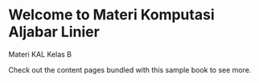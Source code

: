 # Welcome to Materi Komputasi Aljabar Linier

Materi KAL Kelas B

Check out the content pages bundled with this sample book to see more.

```{tableofcontents}
```
